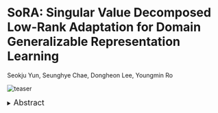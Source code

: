 # SoRA: Singular Value Decomposed Low-Rank Adaptation for Domain Generalizable Representation Learning
Seokju Yun, Seunghye Chae, Dongheon Lee, Youngmin Ro

![teaser](asset/teaser.png)

<details>
  <summary>
  <font size="+1">Abstract</font>
  </summary>
Domain generalization (DG) aims to adapt a model using one or multiple source domains to ensure robust performance in unseen target domains. Recently, Parameter-Efficient Fine-Tuning (PEFT) of foundation models has shown promising results in the context of DG problem.
Nevertheless, existing PEFT methods still struggle to strike a balance between preserving generalizable components of the pre-trained model and learning task-specific features. To gain insights into the distribution of generalizable components, we begin by analyzing the pre-trained weights  through the lens of singular value decomposition. Building on these insights, we introduce \textbf{S}ingular Value Decomposed L\textbf{o}w-\textbf{R}ank \textbf{A}daptation (\textbf{SoRA}), an approach that selectively tunes minor singular components while keeping the residual parts frozen. SoRA effectively retains the generalization ability of the pre-trained model while efficiently acquiring task-specific skills. Furthermore, we freeze domain-generalizable blocks and employ an annealing weight decay strategy, thereby achieving an optimal balance in the delicate trade-off between generalizability and discriminability. SoRA attains state-of-the-art results on multiple benchmarks that span both domain generalized semantic segmentation to domain generalized object detection. In addition, our methods introduce no additional inference overhead or regularization loss, maintain compatibility with any backbone or head, and are designed to be versatile, allowing easy integration into a wide range of tasks.
</details>
